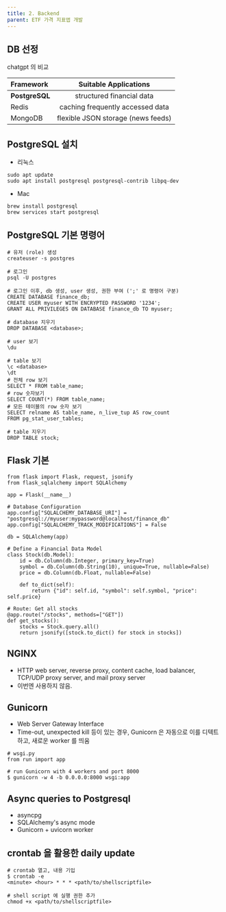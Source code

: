```yaml
---
title: 2. Backend
parent: ETF 가격 지표앱 개발
---
```


## DB 선정
chatgpt 의 비교

| Framework | Suitable Applications |
|:------|:------:|
| **PostgreSQL** | structured financial data|
| Redis | caching frequently accessed data |
| MongoDB | flexible JSON storage (news feeds)| 

## PostgreSQL 설치
- 리눅스
```
sudo apt update
sudo apt install postgresql postgresql-contrib libpq-dev
```

- Mac
```
brew install postgresql
brew services start postgresql
```


## PostgreSQL 기본 명령어
```
# 유저 (role) 생성
createuser -s postgres

# 로그인
psql -U postgres 

# 로그인 이후, db 생성, user 생성, 권한 부여 (';' 로 명령어 구분)
CREATE DATABASE finance_db;
CREATE USER myuser WITH ENCRYPTED PASSWORD '1234';
GRANT ALL PRIVILEGES ON DATABASE finance_db TO myuser;

# database 지우기
DROP DATABASE <database>;

# user 보기 
\du

# table 보기 
\c <database>
\dt
# 전체 row 보기
SELECT * FROM table_name;
# row 숫자보기
SELECT COUNT(*) FROM table_name;
# 모든 테이블의 row 숫자 보기
SELECT relname AS table_name, n_live_tup AS row_count
FROM pg_stat_user_tables;

# table 지우기
DROP TABLE stock;
```

## Flask 기본
```
from flask import Flask, request, jsonify
from flask_sqlalchemy import SQLAlchemy

app = Flask(__name__)

# Database Configuration
app.config["SQLALCHEMY_DATABASE_URI"] = "postgresql://myuser:mypassword@localhost/finance_db"
app.config["SQLALCHEMY_TRACK_MODIFICATIONS"] = False

db = SQLAlchemy(app)

# Define a Financial Data Model
class Stock(db.Model):
    id = db.Column(db.Integer, primary_key=True)
    symbol = db.Column(db.String(10), unique=True, nullable=False)
    price = db.Column(db.Float, nullable=False)

    def to_dict(self):
        return {"id": self.id, "symbol": self.symbol, "price": self.price}

# Route: Get all stocks
@app.route("/stocks", methods=["GET"])
def get_stocks():
    stocks = Stock.query.all()
    return jsonify([stock.to_dict() for stock in stocks])
```

## NGINX 
- HTTP web server, reverse proxy, content cache, load balancer, TCP/UDP proxy server, and mail proxy server
- 이번엔 사용하지 않음.

## Gunicorn
- Web Server Gateway Interface
- Time-out, unexpected kill 등이 있는 경우, Gunicorn 은 자동으로 이를 디텍트하고, 새로운 worker 를 띄움

```
# wsgi.py
from run import app

# run Gunicorn with 4 workers and port 8000
$ gunicorn -w 4 -b 0.0.0.0:8000 wsgi:app
```

## Async queries to Postgresql
- asyncpg
- SQLAlchemy's async mode
- Gunicorn + uvicorn worker

## crontab 을 활용한 daily update

```
# crontab 열고, 내용 기입
$ crontab -e
<minute> <hour> * * * <path/to/shellscriptfile>

# shell script 에 실행 권한 추가
chmod +x <path/to/shellscriptfile>
```
